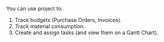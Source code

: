 You can use project to:

1. Track budgets (Purchase Orders, Invoices).
2. Track material consumption.
3. Create and assign tasks (and view them on a Gantt Chart).